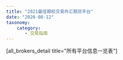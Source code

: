```yaml
---
title: "2021最佳期权交易外汇期货平台"
date: "2020-08-12"
taxonomy:
    category: 
       - 交易指南
---
```


\[all\_brokers\_detail title="所有平台信息一览表"\]
